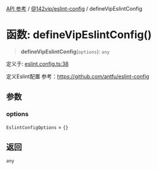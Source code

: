 [API 参考](../../../index.md) / [@142vip/eslint-config](../index.md) / defineVipEslintConfig

# 函数: defineVipEslintConfig()

> **defineVipEslintConfig**(`options`): `any`

定义于: [eslint.config.ts:38](https://github.com/142vip/core-x/blob/58a4aca72f73ebc92491a458c9b83754486dc296/packages/eslint-config/src/eslint.config.ts#L38)

定义Eslint配置
参考：https://github.com/antfu/eslint-config

## 参数

### options

`EslintConfigOptions` = `{}`

## 返回

`any`
